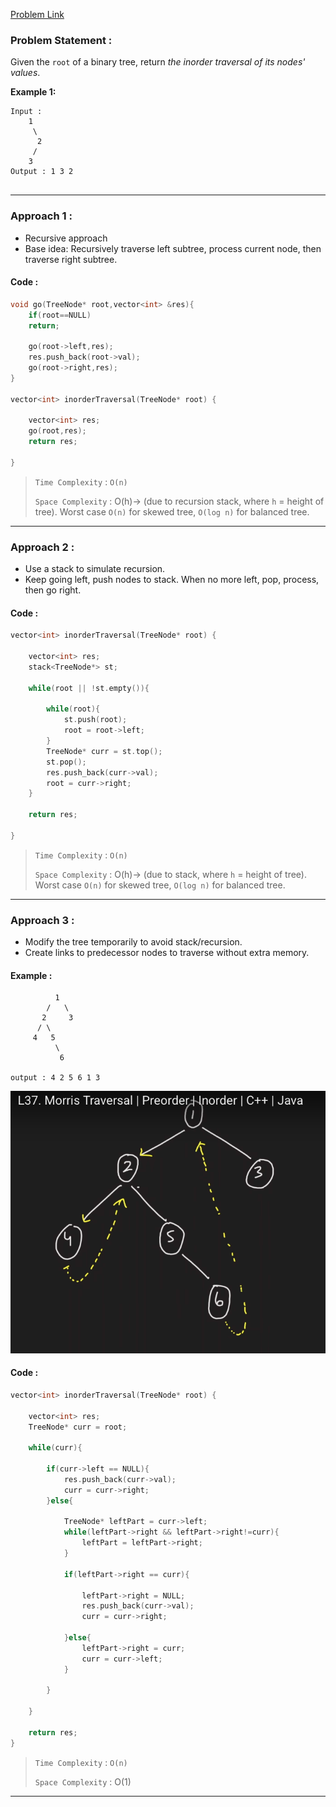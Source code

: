 [Problem Link](https://leetcode.com/problems/binary-tree-inorder-traversal/)
### Problem Statement : 

Given the `root` of a binary tree, return _the inorder traversal of its nodes' values_.

**Example 1:**

```
Input :
    1
     \
      2
     /
    3
Output : 1 3 2


```

---

###  Approach 1 :

- Recursive approach
- Base idea: Recursively traverse left subtree, process current node, then traverse right subtree.

#### Code :

```cpp
void go(TreeNode* root,vector<int> &res){
	if(root==NULL)
	return;

	go(root->left,res);
	res.push_back(root->val);
	go(root->right,res);
}

vector<int> inorderTraversal(TreeNode* root) {
	
	vector<int> res;
	go(root,res);
	return res;
	
}
```


> `Time Complexity` : `O(n)`
> 
> `Space Complexity` : O(h)-> (due to recursion stack, where `h` = height of tree). Worst case `O(n)` for skewed tree, `O(log n)` for balanced tree.

---

### Approach 2 :

- Use a stack to simulate recursion.
- Keep going left, push nodes to stack. When no more left, pop, process, then go right.

#### Code :

```cpp
vector<int> inorderTraversal(TreeNode* root) {
	
	vector<int> res;
	stack<TreeNode*> st;

	while(root || !st.empty()){

		while(root){
			st.push(root);
			root = root->left;
		}
		TreeNode* curr = st.top();
		st.pop();
		res.push_back(curr->val);
		root = curr->right;
	}

	return res;
	
}
```


> `Time Complexity` : `O(n)`
> 
> `Space Complexity` : O(h)-> (due to stack, where `h` = height of tree). Worst case `O(n)` for skewed tree, `O(log n)` for balanced tree.


---

### Approach 3 :

- Modify the tree temporarily to avoid stack/recursion.
- Create links to predecessor nodes to traverse without extra memory.

#### Example :

```
          1
        /   \
       2     3
      / \
     4   5
          \
           6

output : 4 2 5 6 1 3
```

 ![img](../Images/inordermorris.png)
#### Code :

```cpp
vector<int> inorderTraversal(TreeNode* root) {
	
	vector<int> res;
	TreeNode* curr = root;

	while(curr){

		if(curr->left == NULL){
			res.push_back(curr->val);
			curr = curr->right;
		}else{

			TreeNode* leftPart = curr->left;
			while(leftPart->right && leftPart->right!=curr){
				leftPart = leftPart->right;
			}

			if(leftPart->right == curr){

				leftPart->right = NULL;
				res.push_back(curr->val);
				curr = curr->right;

			}else{
				leftPart->right = curr;
				curr = curr->left;
			}

		}

	}

	return res;
}
```


> `Time Complexity` : `O(n)`
> 
> `Space Complexity` : O(1)


---




